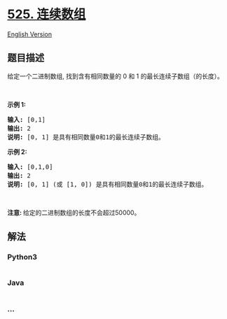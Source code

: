 # [525. 连续数组](https://leetcode-cn.com/problems/contiguous-array)

[English Version](/solution/0500-0599/0525.Contiguous%20Array/README_EN.md)

## 题目描述
<!-- 这里写题目描述 -->
<p>给定一个二进制数组, 找到含有相同数量的 0 和 1 的最长连续子数组（的长度）。</p>

<p>&nbsp;</p>

<p><strong>示例 1:</strong></p>

<pre><strong>输入:</strong> [0,1]
<strong>输出:</strong> 2
<strong>说明:</strong> [0, 1] 是具有相同数量0和1的最长连续子数组。</pre>

<p><strong>示例 2:</strong></p>

<pre><strong>输入:</strong> [0,1,0]
<strong>输出:</strong> 2
<strong>说明:</strong> [0, 1] (或 [1, 0]) 是具有相同数量0和1的最长连续子数组。</pre>

<p>&nbsp;</p>

<p><strong>注意:&nbsp;</strong>给定的二进制数组的长度不会超过50000。</p>



## 解法
<!-- 这里可写通用的实现逻辑 -->


<!-- tabs:start -->

### **Python3**
<!-- 这里可写当前语言的特殊实现逻辑 -->

```python

```

### **Java**
<!-- 这里可写当前语言的特殊实现逻辑 -->

```java

```

### **...**
```

```

<!-- tabs:end -->